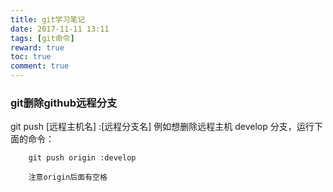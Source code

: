 ```yaml
---
title: git学习笔记
date: 2017-11-11 13:11
tags: [git命令]
reward: true
toc: true
comment: true
---
```


### git删除github远程分支
git push  [远程主机名] :[远程分支名]
例如想删除远程主机 develop 分支，运行下面的命令：
        
        git push origin :develop
        
        注意origin后面有空格
        
        